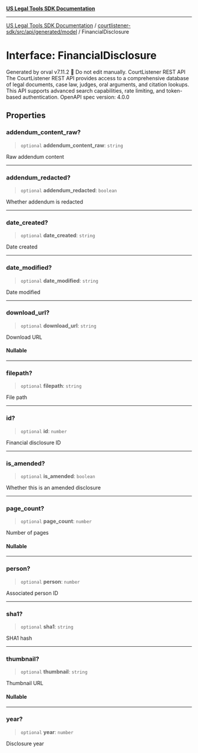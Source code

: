 [**US Legal Tools SDK Documentation**](../../../../../../README.md)

***

[US Legal Tools SDK Documentation](../../../../../../README.md) / [courtlistener-sdk/src/api/generated/model](../README.md) / FinancialDisclosure

# Interface: FinancialDisclosure

Generated by orval v7.11.2 🍺
Do not edit manually.
CourtListener REST API
The CourtListener REST API provides access to a comprehensive database of legal documents, case law, judges, oral arguments, and citation lookups. This API supports advanced search capabilities, rate limiting, and token-based authentication.
OpenAPI spec version: 4.0.0

## Properties

### addendum\_content\_raw?

> `optional` **addendum\_content\_raw**: `string`

Raw addendum content

***

### addendum\_redacted?

> `optional` **addendum\_redacted**: `boolean`

Whether addendum is redacted

***

### date\_created?

> `optional` **date\_created**: `string`

Date created

***

### date\_modified?

> `optional` **date\_modified**: `string`

Date modified

***

### download\_url?

> `optional` **download\_url**: `string`

Download URL

#### Nullable

***

### filepath?

> `optional` **filepath**: `string`

File path

***

### id?

> `optional` **id**: `number`

Financial disclosure ID

***

### is\_amended?

> `optional` **is\_amended**: `boolean`

Whether this is an amended disclosure

***

### page\_count?

> `optional` **page\_count**: `number`

Number of pages

#### Nullable

***

### person?

> `optional` **person**: `number`

Associated person ID

***

### sha1?

> `optional` **sha1**: `string`

SHA1 hash

***

### thumbnail?

> `optional` **thumbnail**: `string`

Thumbnail URL

#### Nullable

***

### year?

> `optional` **year**: `number`

Disclosure year
